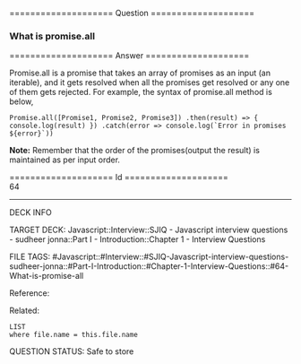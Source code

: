 ==================== Question ====================  

### What is promise.all  

==================== Answer ====================  

Promise.all is a promise that takes an array of promises as an input (an iterable), and it gets resolved when all the promises get resolved or any one of them gets rejected. For example, the syntax of promise.all method is below,

<!-- codeblock-start -->
<pre><code class="hljs language-javascript"><span class="hljs-title class_">Promise</span>.<span class="hljs-title function_">all</span>([<span class="hljs-title class_">Promise1</span>, <span class="hljs-title class_">Promise2</span>, <span class="hljs-title class_">Promise3</span>]) .<span class="hljs-title function_">then</span>(result) => {   <span class="hljs-variable language_">console</span>.<span class="hljs-title function_">log</span>(result) }) .<span class="hljs-title function_">catch</span>(<span class="hljs-function"><span class="hljs-params">error</span> =></span> <span class="hljs-variable language_">console</span>.<span class="hljs-title function_">log</span>(<span class="hljs-string">`Error in promises <span class="hljs-subst">${error}</span>`</span>))
</code></pre>
<!-- codeblock-end -->

**Note:** Remember that the order of the promises(output the result) is maintained as per input order.

==================== Id ====================  
64

---

DECK INFO

TARGET DECK: Javascript::Interview::SJIQ - Javascript interview questions - sudheer jonna::Part I - Introduction::Chapter 1 - Interview Questions

FILE TAGS: #Javascript::#Interview::#SJIQ-Javascript-interview-questions-sudheer-jonna::#Part-I-Introduction::#Chapter-1-Interview-Questions::#64-What-is-promise-all

Reference:

Related:

```dataview
LIST
where file.name = this.file.name
```

QUESTION STATUS: Safe to store
